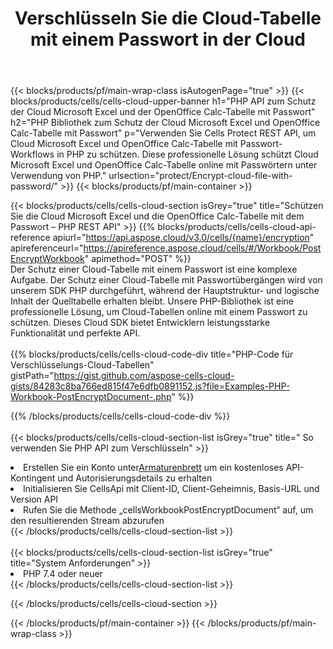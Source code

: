 ﻿---
title:  Verschlüsseln Sie die Cloud-Tabelle mit einem Passwort in der Cloud
description: Cloud-APIs und SDKs zum Schutz von Microsoft Excel und OpenOffice Calc. Verschlüsseln Sie die Cloud-Tabelle mit dem Passwort Cells Cloud API. Das SDK unterstützt verschiedene Entwicklungssprachen. Dazu gehören Android, C#, Go, Java, NodeJS, Perl, PHP, Python, Ruby und Swift.
url: /de/php/protect/encrypt-cloud-file-with-password/
---
{{< blocks/products/pf/main-wrap-class isAutogenPage="true" >}}
{{< blocks/products/cells/cells-cloud-upper-banner h1="PHP API zum Schutz der Cloud Microsoft Excel und der OpenOffice Calc-Tabelle mit Passwort" h2="PHP Bibliothek zum Schutz der Cloud Microsoft Excel und OpenOffice Calc-Tabelle mit Passwort" p="Verwenden Sie Cells Protect REST API, um Cloud Microsoft Excel und OpenOffice Calc-Tabelle mit Passwort-Workflows in PHP zu schützen. Diese professionelle Lösung schützt Cloud Microsoft Excel und OpenOffice Calc-Tabelle online mit Passwörtern unter Verwendung von PHP." urlsection="protect/Encrypt-cloud-file-with-password/" >}}
{{< blocks/products/pf/main-container >}}

{{< blocks/products/cells/cells-cloud-section isGrey="true" title="Schützen Sie die Cloud Microsoft Excel und die OpenOffice Calc-Tabelle mit dem Passwort – PHP REST API" >}}
{{% blocks/products/cells/cells-cloud-api-reference apiurl="https://api.aspose.cloud/v3.0/cells/{name}/encryption" apireferenceurl="https://apireference.aspose.cloud/cells/#/Workbook/PostEncryptWorkbook" apimethod="POST" %}}
<br/>
Der Schutz einer Cloud-Tabelle mit einem Passwort ist eine komplexe Aufgabe. Der Schutz einer Cloud-Tabelle mit Passwortübergängen wird von unserem SDK PHP durchgeführt, während der Hauptstruktur- und logische Inhalt der Quelltabelle erhalten bleibt. Unsere PHP-Bibliothek ist eine professionelle Lösung, um Cloud-Tabellen online mit einem Passwort zu schützen. Dieses Cloud SDK bietet Entwicklern leistungsstarke Funktionalität und perfekte API.
<br/>
<br/>
{{% blocks/products/cells/cells-cloud-code-div title="PHP-Code für Verschlüsselungs-Cloud-Tabellen" gistPath="https://gist.github.com/aspose-cells-cloud-gists/84283c8ba766ed815f47e6dfb0891152.js?file=Examples-PHP-Workbook-PostEncryptDocument-.php" %}}
  
{{% /blocks/products/cells/cells-cloud-code-div %}}
<br/>
<br/>
{{< blocks/products/cells/cells-cloud-section-list isGrey="true" title=" So verwenden Sie PHP API zum Verschlüsseln" >}}
<li> Erstellen Sie ein Konto unter<a href="https://dashboard.aspose.cloud/">Armaturenbrett</a> um ein kostenloses API-Kontingent und Autorisierungsdetails zu erhalten</li>
<li>Initialisieren Sie CellsApi mit Client-ID, Client-Geheimnis, Basis-URL und Version API</li>
<li>Rufen Sie die Methode „cellsWorkbookPostEncryptDocument“ auf, um den resultierenden Stream abzurufen</li>
{{< /blocks/products/cells/cells-cloud-section-list >}}
<br/>
<br/>
{{< blocks/products/cells/cells-cloud-section-list isGrey="true" title="System Anforderungen" >}}
<li>PHP 7.4 oder neuer</li>
{{< /blocks/products/cells/cells-cloud-section-list >}}

{{< /blocks/products/cells/cells-cloud-section >}}

{{< /blocks/products/pf/main-container >}}
{{< /blocks/products/pf/main-wrap-class >}}
